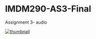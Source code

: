 # IMDM290-AS3-Final
Assignment 3- audio 

[![thumbnail](https://img.youtube.com/vi/CLGisjVRLII/0.jpg)](https://www.youtube.com/watch?v=CLGisjVRLII)
